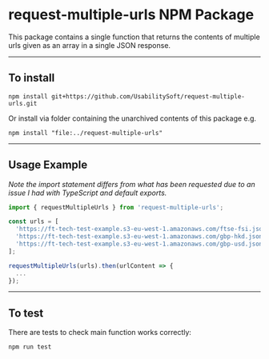 # request-multiple-urls NPM Package
This package contains a single function that returns the contents of multiple urls given as an array in a single JSON response.

___
## To install


`npm install git+https://github.com/UsabilitySoft/request-multiple-urls.git`

Or install via folder containing the unarchived contents of this package e.g.

`npm install "file:../request-multiple-urls"`
___
## Usage Example

*Note the import statement differs from what has been requested due to an issue I had with TypeScript and default exports.*

```javascript
import { requestMultipleUrls } from 'request-multiple-urls';

const urls = [
  'https://ft-tech-test-example.s3-eu-west-1.amazonaws.com/ftse-fsi.json', 
  'https://ft-tech-test-example.s3-eu-west-1.amazonaws.com/gbp-hkd.json', 
  'https://ft-tech-test-example.s3-eu-west-1.amazonaws.com/gbp-usd.json'
];

requestMultipleUrls(urls).then(urlContent => { 
  ...
});
```
___
## To test

There are tests to check main function works correctly:

`npm run test`


